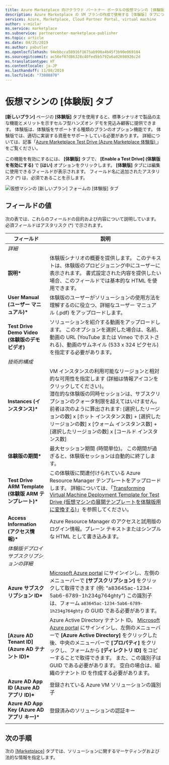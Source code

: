```yaml
---
title: Azure Marketplace 向けクラウド パートナー ポータルの仮想マシンの [体験版] タブ
description: Azure Marketplace の VM プランの作成で使用する [体験版] タブについて説明します。
services: Azure, Marketplace, Cloud Partner Portal, virtual machine
author: v-miclar
ms.service: marketplace
ms.subservice: partnercenter-marketplace-publisher
ms.topic: article
ms.date: 04/25/2019
ms.author: pabutler
ms.openlocfilehash: 94ebbcca50916f1675ab990a4b45f3b90e069104
ms.sourcegitcommit: ac56ef07d86328c40fed5b5792a6a02698926c2d
ms.translationtype: HT
ms.contentlocale: ja-JP
ms.lasthandoff: 11/08/2019
ms.locfileid: "73808870"
---
```

# <a name="virtual-machine-test-drive-tab"></a>仮想マシンの [体験版] タブ

**[新しいプラン]** ページの **[体験版]** タブを使用すると、標準シナリオで製品の主な機能とメリットを示すセルフ型ハンズオン デモを見込み顧客に提供できます。  体験版は、体験版をサポートする種類のプランのオプション機能です。  体験版では、適切に実装する資産をサポートしている必要があります。  詳細については、記事「[Azure Marketplace Test Drive (Azure Marketplace 体験版) ](https://azure.microsoft.com/blog/azure-marketplace-test-drive/)」をご覧ください。  <!--TD: Replace with migrated version of Test Drive article! -->

この機能を有効にするには、 **[体験版]** タブで、 **[Enable a Test Drive] (体験版を有効にする)** で **[はい]** オプションをクリックします。  **[体験版]** タブには編集に使用できるフィールドが表示されます。  フィールド名に追加されたアスタリスク (*) は、必須であることを示します。

![仮想マシンの [新しいプラン] フォームの [体験版] タブ](./media/publishvm_007.png)


## <a name="field-values"></a>フィールドの値

次の表では、これらのフィールドの目的および内容について説明しています。  必須フィールドはアスタリスク (*) で示されます。


|    フィールド                  |       説明                                                            |
|  ---------                |     ---------------                                                          |
|  *詳細*   |  |
| **説明\***           | 体験版シナリオの概要を提供します。 このテキストは、体験版のプロビジョニング中にユーザーに表示されます。 書式設定された内容を提供したい場合、このフィールドでは基本的な HTML を使用できます。  |
| **User Manual (ユーザー マニュアル)\***           | 体験版のユーザーがソリューションの使用方法を理解するのに役立つ、詳細なユーザー マニュアル (.pdf) をアップロードします。  |
| **Test Drive Demo Video (体験版のデモ ビデオ)** | ソリューションを紹介する動画をアップロードします。  このオプションを選択した場合は、名前、動画の URL (YouTube または Vimeo でホストされる)、動画のサムネイル (533 x 324 ピクセル) を指定する必要があります。 |
| *技術的構成* |  |
| **Instances (インスタンス)\***             | VM インスタンスの利用可能なリージョンと相対的な可用性を指定します (詳細は情報アイコンをクリックしてください)。  <br/>潜在的な体験版の同時セッションは、サブスクリプションのクォータ制限を超えてはいけません。  前者は次のように算出されます: [選択したリージョンの数] x [ホット インスタンス数] + [選択したリージョンの数] x [ウォーム インスタンス数] + [選択したリージョンの数] x [コールド インスタンス数] |
| **体験版の期間\***   | 最大セッション期間 (時間単位)。 この期間が過ぎると、体験版セッションは自動的に終了します。  |
|**Test Drive ARM Template (体験版 ARM テンプレート)\***| この体験版に関連付けられている Azure Resource Manager テンプレートをアップロードします。 詳細については、「[Transforming Virtual Machine Deployment Template for Test Drive (仮想マシンの展開テンプレートを体験版用に変換する)](https://github.com/Azure/AzureTestDrive/wiki/Transforming-Virtual-Machine-Deployment-Template-for-Test-Drive)」を参照してください。 |
| **Access Information (アクセス情報)\***    | Azure Resource Manager のアクセスと試用版のログイン情報。プレーン テキストまたはシンプルな HTML として書き込みます。 |
| *体験版デプロイ サブスクリプションの詳細* |  |
| **Azure サブスクリプション ID\*** | [Microsoft Azure portal](https://ms.portal.azure.com) にサインインし、左側のメニューバーで **[サブスクリプション]** をクリックして取得できます (例: "a83645ac-1234-5ab6-6789-1h234g764ghty")    この識別子は、フォーム `a83645ac-1234-5ab6-6789-1h234g764ghty` の GUID である必要があります。|
| **[Azure AD Tenant ID]\(Azure AD テナント ID\)\***    | Azure Active Directory テナント ID。  [Microsoft Azure portal](https://ms.portal.azure.com) にサインインし、左側のメニューバーで **[Azure Active Directory]** をクリックした後、中央のメニューバーで **[プロパティ]** をクリックし、フォームから **[ディレクトリ ID]** をコピーすることで取得できます。  また、この識別子は GUID である必要があります。  空白の場合は、組織のテナント ID を作成する必要があります。 |
| **Azure AD App ID (Azure AD アプリ ID)\***       | 登録されている Azure VM ソリューションの識別子  |
| **Azure AD App Key (Azure AD アプリ キー)\***      | 登録済みのソリューションの認証キー |
|   |   |


## <a name="next-steps"></a>次の手順

次の [[Marketplace]](./cpp-marketplace-tab.md) タブでは、ソリューションに関するマーケティングおよび法的な情報を指定します。
